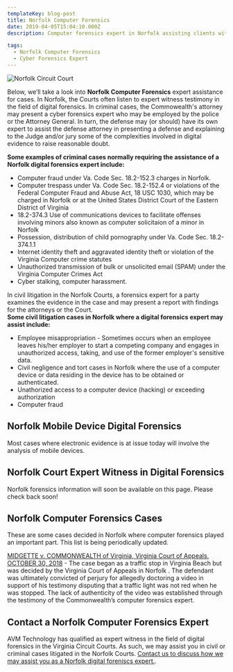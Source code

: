 ```yaml
---
templateKey: blog-post
title: Norfolk Computer Forensics
date: 2019-04-05T15:04:10.000Z
description: Computer forensics expert in Norfolk assisting clients with civil and criminal cases.  Digital forensics for attorneys handling civil and criminal cases.

tags:
  - Norfolk Computer Forensics
  - Cyber Forensics Expert
---
```

![Norfolk Circuit Court](/img/norfolkcircuit.jpg)

Below, we’ll take a look into **Norfolk Computer Forensics** expert assistance for cases.  In Norfolk, the Courts often listen to expert witness testimony in the field of digital forensics.  In criminal cases, the Commowealth's attorney may present a cyber forensics expert who may be employed by the police or the Attorney General.  In turn, the defense may (or should) have its own expert to assist the defense attorney in presenting a defense and explaining to the Judge and/or jury some of the complexities involved in digital evidence to raise reasonable doubt.

**Some examples of criminal cases normally requiring the assistance of a Norfolk digital forensics expert include:**
* Computer fraud under Va. Code Sec. 18.2-152.3 charges in Norfolk.
* Computer trespass under Va. Code Sec. 18.2-152.4 or violations of the Federal Computer Fraud and Abuse Act, 18 USC 1030, which may be charged in Norfolk or at the United States District Court of the Eastern District of Virginia
* 18.2-374.3 Use of communications devices to facilitate offenses involving minors also known as computer solicitaion of a minor in Norfolk
* Possession, distribution of child pornography under Va. Code Sec. 18.2-374.1.1
* Internet identity theft and aggravated identity theft or violation of the Virginia Computer crime statutes 
* Unauthorized transmission of bulk or unsolicited email (SPAM) under the Virginia Computer Crimes Act 
* Cyber stalking, computer harassment.

In civil litigation in the Norfolk Courts, a forensics expert for a party examines the evidence in the case and may present a report with findings for the attorneys or the Court.  
**Some civil litigation cases in Norfolk where a digital forensics expert may assist include:** 
* Employee misappropriation - Sometimes occurs when an employee leaves his/her employer to start a competing company and engages in unauthorized access, taking, and use of the former employer's sensitive data.
* Civil negligence and tort cases in Norfolk where the use of a computer device or data residing in the device has to be obtained or authenticated.  
* Unathorized access to a computer device (hacking) or exceeding authorization
* Computer fraud

## Norfolk Mobile Device Digital Forensics
Most cases where electronic evidence is at issue today will involve the analysis of mobile devices.   

## Norfolk Court Expert Witness in Digital Forensics

Norfolk forensics information will soon be available on this page.  Please check back soon! 

## Norfolk Computer Forensics Cases

These are some cases decided in Norfolk where computer forensics played an important part. This list is being periodically updated.

[MIDGETTE v. COMMONWEALTH of Virginia, Virginia Court of Appeals, OCTOBER 30, 2018](https://www.cyberforensics.tech/traffic-stops-perjury-and-computer-forensics) - The case began as a traffic stop in Virginia Beach but was decided by the Virginia Court of Appeals in Norfolk . The defendant was ultimately convicted of perjury for allegedly doctoring a video in support of his testimony disputing that a traffic light was not red when he was stopped. The lack of authenticity of the video was established through the testimony of the Commonwealth’s computer forensics expert.

## Contact a Norfolk Computer Forensics Expert

AVM Technology has qualified as expert witness in the field of digital forensics in the Virginia Circuit Courts.  As such, we may assist you in civil or criminal cases litigated in the Norfolk Courts.  [Contact us to discuss how we may assist you as a Norfolk digital foreniscs expert.](/contact-us).
